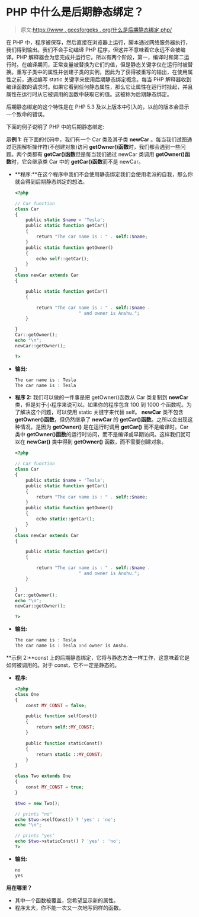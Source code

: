 # PHP 中什么是后期静态绑定？

> 原文:[https://www . geesforgeks . org/什么是后期静态绑定 php/](https://www.geeksforgeeks.org/what-is-late-static-bindings-in-php/)

在 PHP 中，程序被保存，然后直接在浏览器上运行，脚本通过网络服务器执行，我们得到输出。我们不会手动编译 PHP 程序，但这并不意味着它永远不会被编译。PHP 解释器会为您完成并运行它。所以有两个阶段，第一，编译时和第二运行时。在编译期间，正常变量被替换为它们的值，但是静态关键字仅在运行时被替换。重写子类中的属性并创建子类的实例，因此为了获得被重写的输出，在使用属性之前，通过编写 static 关键字来使用后期静态绑定概念。每当 PHP 解释器收到编译函数的请求时。如果它看到任何静态属性，那么它让属性在运行时挂起，并且属性在运行时从它被调用的函数中获取它的值。这被称为后期静态绑定。

后期静态绑定的这个特性是在 PHP 5.3 及以上版本中引入的，以前的版本会显示一个致命的错误。

下面的例子说明了 PHP 中的后期静态绑定:

**示例 1:** 在下面的代码中，我们有一个 Car 类及其子类 **newCar** 。每当我们试图通过范围解析操作符(不创建对象)访问 **getOwner()函数**时，我们都会遇到一些问题。两个类都有 **getCar()函数**但是每当我们通过 newCar 类调用 **getOwner()函数**时，它会继承类 Car 中的 **getCar()函数**而不是 newCar。

*   **程序:**在这个程序中我们不会使用静态绑定我们会使用老派的自我，那么你就会得到后期静态绑定的想法。

    ```php
    <?php

    // Car function
    class Car
    {
        public static $name = 'Tesla';
        public static function getCar()
        {
            return "The car name is : " . self::$name;
        }
        public static function getOwner()
        {
            echo self::getCar();
        }
    }
    class newCar extends Car
    {

        public static function getCar()
        {

            return "The car name is : " . self::$name . 
                            " and owner is Anshu.";
        }

    }
    Car::getOwner();
    echo "\n";
    newCar::getOwner();

    ?>
    ```

*   **输出:**

    ```php
    The car name is : Tesla
    The car name is : Tesla
    ```

*   **程序 2:** 我们可以做的一件事是把 getOwner()函数从 Car 类复制到 **newCar** 类，但是对于小程序来说可以。如果你的程序包含 100 到 1000 个函数呢。为了解决这个问题，可以使用 static 关键字来代替 self。 **newCar** 类不包含 **getOwner()函数**，但仍然继承了 **newCar** 的 **getCar()函数**。之所以会出现这种情况，是因为 **getOwner()** 是在运行时调用 **getCar()** 而不是编译时。Car 类中 **getOwner()函数**的运行时访问，而不是编译或早期访问。这样我们就可以在 **newCar()** 类中得到 **getOwner()** 函数，而不需要创建对象。

    ```php
    <?php

    // Car function
    class Car
    {
        public static $name = 'Tesla';
        public static function getCar()
        {
            return "The car name is : " . self::$name;
        }
        public static function getOwner()
        {
            echo static::getCar();
        }
    }
    class newCar extends Car
    {

        public static function getCar()
        {

            return "The car name is : " . self::$name . 
                            " and owner is Anshu.";
        }

    }
    Car::getOwner();
    echo "\n";
    newCar::getOwner();

    ?>
    ```

*   **输出:**

    ```php
    The car name is : Tesla
    The car name is : Tesla and owner is Anshu.
    ```

**示例 2:**const 上的后期静态绑定，它将与静态方法一样工作，这意味着它是如何被调用的。对于 const，它不一定是静态的。

*   **程序:**

    ```php
    <?php
    class One
    {
        const MY_CONST = false;

        public function selfConst()
        {
            return self::MY_CONST;
        }

        public function staticConst()
        {
            return static ::MY_CONST;
        }
    }

    class Two extends One
    {
        const MY_CONST = true;
    }

    $two = new Two();

    // prints "no"
    echo $two->selfConst() ? 'yes' : 'no';
    echo "\n";

    // prints "yes"
    echo $two->staticConst() ? 'yes' : 'no';
    ?>
    ```

*   **输出:**

    ```php
    no 
    yes
    ```

**用在哪里？**

*   其中一个函数被覆盖，您希望显示新的属性。
*   程序太大，你不能一次又一次地写同样的函数。